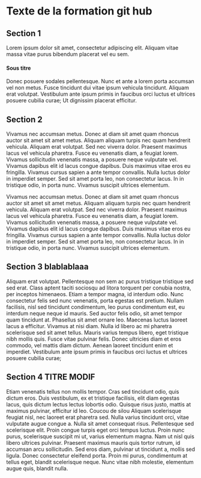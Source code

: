 # Texte de la formation git hub

## Section 1

Lorem ipsum dolor sit amet, consectetur adipiscing elit. Aliquam vitae massa vitae purus bibendum placerat vel eu sem.

#### Sous titre

Donec posuere sodales pellentesque. Nunc et ante a lorem porta accumsan vel non metus. Fusce tincidunt dui vitae ipsum vehicula tincidunt. Aliquam erat volutpat. Vestibulum ante ipsum primis in faucibus orci luctus et ultrices posuere cubilia curae; Ut dignissim placerat efficitur.

## Section 2

Vivamus nec accumsan metus. Donec at diam sit amet quam rhoncus auctor sit amet sit amet metus. Aliquam aliquam turpis nec quam hendrerit vehicula. Aliquam erat volutpat. Sed nec viverra dolor. Praesent maximus lacus vel vehicula pharetra. Fusce eu venenatis diam, a feugiat lorem. Vivamus sollicitudin venenatis massa, a posuere neque vulputate vel. Vivamus dapibus elit id lacus congue dapibus. Duis maximus vitae eros eu fringilla. Vivamus cursus sapien a ante tempor convallis. Nulla luctus dolor in imperdiet semper. Sed sit amet porta leo, non consectetur lacus. In in tristique odio, in porta nunc. Vivamus suscipit ultrices elementum.


Vivamus nec accumsan metus. Donec at diam sit amet quam rhoncus auctor sit amet sit amet metus. Aliquam aliquam turpis nec quam hendrerit vehicula. Aliquam erat volutpat. Sed nec viverra dolor. Praesent maximus lacus vel vehicula pharetra. Fusce eu venenatis diam, a feugiat lorem. Vivamus sollicitudin venenatis massa, a posuere neque vulputate vel. Vivamus dapibus elit id lacus congue dapibus. Duis maximus vitae eros eu fringilla. Vivamus cursus sapien a ante tempor convallis. Nulla luctus dolor in imperdiet semper. Sed sit amet porta leo, non consectetur lacus. In in tristique odio, in porta nunc. Vivamus suscipit ultrices elementum.


## Section 3 blablablaaa

Aliquam erat volutpat. Pellentesque non sem ac purus tristique tristique sed sed erat. Class aptent taciti sociosqu ad litora torquent per conubia nostra, per inceptos himenaeos. Etiam a tempor magna, id interdum odio. Nunc consectetur felis sed nunc venenatis, porta egestas est pretium. Nullam facilisis, nisl sed tincidunt condimentum, leo purus condimentum est, eu interdum neque neque id mauris. Sed auctor felis odio, sit amet tempor quam tincidunt at. Phasellus sit amet ornare leo. Maecenas luctus laoreet lacus a efficitur. Vivamus at nisi diam. Nulla id libero ac mi pharetra scelerisque sed sit amet tellus. Mauris varius tempus libero, eget tristique nibh mollis quis. Fusce vitae pulvinar felis. Donec ultricies diam et eros commodo, vel mattis diam dictum. Aenean laoreet tincidunt enim et imperdiet. Vestibulum ante ipsum primis in faucibus orci luctus et ultrices posuere cubilia curae;

## Section 4 TITRE MODIF

Etiam venenatis tellus non mollis tempor. Cras sed tincidunt odio, quis dictum eros. Duis vestibulum, ex et tristique facilisis, elit diam egestas lacus, quis dictum lectus lectus lobortis odio. Quisque risus justo, mattis at maximus pulvinar, efficitur id leo.
Coucou de silou
Aliquam scelerisque feugiat nisl, nec laoreet erat pharetra sed. Nulla varius tincidunt orci, vitae vulputate augue congue a. Nulla sit amet consequat risus. Pellentesque sed scelerisque elit. Proin congue turpis eget orci tempus luctus. Proin nunc purus, scelerisque suscipit mi ut, varius elementum magna. Nam ut nisl quis libero ultrices pulvinar. Praesent maximus mauris quis tortor rutrum, id accumsan arcu sollicitudin. Sed eros diam, pulvinar ut tincidunt a, mollis sed ligula. Donec consectetur eleifend porta. Proin mi purus, condimentum at tellus eget, blandit scelerisque neque. Nunc vitae nibh molestie, elementum augue quis, blandit nulla.